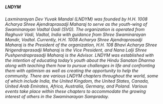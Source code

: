 

##### LNDYM

###### Laxminarayan Dev Yuvak Mandal (LNDYM) was founded by H.H. 1008 Acharya Shree Ajendraprasadji Maharaj to serve as the youth-wing of Swaminarayan Vadtal Gadi (SVG). The organization is operated from Raghuvir Vadi, Vadtal, India with guidance from Shree Swaminarayan Mandir, Vadtal. Currently, H.H. 1008 Acharya Shree Ajendraprasadji Maharaj is the President of the organization, H.H. 108 Bhavi Acharya Shree Nrigendraprasadji Maharaj is the Vice President, and Nana Lalji Shree Pushpendraprasadji Maharaj is the Advisor. LNDYM was established with the intention of educating today’s youth about the Hindu Sanatan Dharma along with teaching them how to pursue challenges in life and confronting them with optimism as well as creating the opportunity to help the community. There are various LNDYM chapters throughout the world, some of which include India, the United Kingdom, the United States, Canada, United Arab Emirates, Africa, Australia, Germany, and Poland. Various events take place within these chapters to accommodate the growing interest of others in the Swaminarayan Sampraday.

